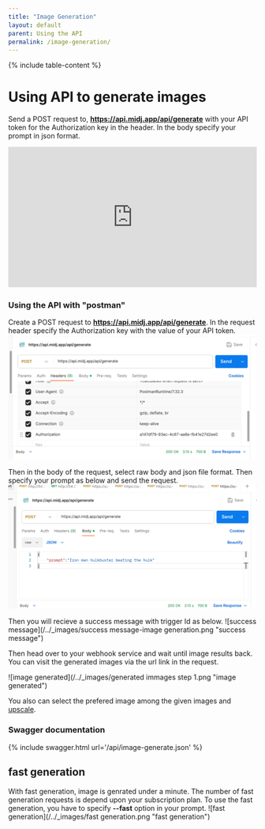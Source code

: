 ```yaml
---
title: "Image Generation"
layout: default
parent: Using the API
permalink: /image-generation/
---
```


{% include table-content %}

# Using API to generate images
Send a POST request to, **https://api.midj.app/api/generate** with your API token for the Authorization key in the header. In the body specify your prompt in json format.

<iframe style="aspect-ratio: 16/9; width: 100%;" src="https://www.youtube.com/embed/gbirCaDgna4?si=kc_GhF9HvrqAtpQM" title="YouTube video player" frameborder="0" allow="accelerometer; autoplay; clipboard-write; encrypted-media; gyroscope; picture-in-picture; web-share" allowfullscreen></iframe>

### Using the API with "postman"
Create a POST request to **https://api.midj.app/api/generate**.
In the request header specify the Authorization key with the value of your API token.
![header>Autharization](/../_images/postman-header.png "Postman")


Then in the body of the request, select raw body and json file format. Then specify your prompt as below and send the request.
![prompt](/../_images/post-body-prompt.png "request body")

Then you will recieve a success message with trigger Id as below.
![success message](/../_images/success message-image generation.png "success message")


Then head over to your webhook service and wait until image results back. You can visit the generated images via the url link in the request.

![image generated](/../_images/generated immages step 1.png "image generated")

You also can select the prefered image among the given images and [upscale](/upscaling/).

### Swagger documentation
{% include swagger.html url='/api/image-generate.json' %}

## fast generation
With fast generation, image is genrated under a minute. The number of fast generation requests is depend upon your subscription plan.
 To use the fast generation, you have to specify **--fast** option in your prompt.
 ![fast generation](/../_images/fast generation.png "fast generation")
